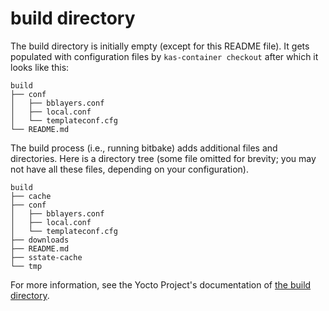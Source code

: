 # build directory

The build directory is initially empty (except for this README file). It
gets populated with configuration files by `kas-container checkout`
after which it looks like this:

```
build
├── conf
│   ├── bblayers.conf
│   ├── local.conf
│   └── templateconf.cfg
└── README.md
```

The build process (i.e., running bitbake) adds additional files and
directories. Here is a directory tree (some file omitted for brevity;
you may not have all these files, depending on your configuration).

```
build
├── cache
├── conf
│   ├── bblayers.conf
│   ├── local.conf
│   └── templateconf.cfg
├── downloads
├── README.md
├── sstate-cache
└── tmp
```

For more information, see the Yocto Project's documentation of
[the build directory](https://docs.yoctoproject.org/ref-manual/structure.html#the-build-directory-build).
